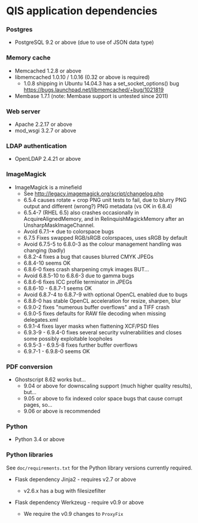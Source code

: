 # QIS application dependencies

### Postgres

* PostgreSQL 9.2 or above (due to use of JSON data type)

### Memory cache

* Memcached 1.2.8 or above
* libmemcached 1.0.10 / 1.0.16 (0.32 or above is required)
    * 1.0.8 shipping in Ubuntu 14.04.3 has a set_socket_options() bug
      https://bugs.launchpad.net/libmemcached/+bug/1021819
* Membase 1.7.1 (note: Membase support is untested since 2011)

### Web server

* Apache 2.2.17 or above
* mod_wsgi 3.2.7 or above

### LDAP authentication

* OpenLDAP 2.4.21 or above

### ImageMagick

* ImageMagick is a minefield
	* See http://legacy.imagemagick.org/script/changelog.php
	* 6.5.4 causes rotate + crop PNG unit tests to fail, due to blurry PNG output
	      and different (wrong?) PNG metadata (vs OK in 6.8.4)
	* 6.5.4-7 (RHEL 6.5) also crashes occasionally in AcquireAlignedMemory,
	      and in RelinquishMagickMemory after an UnsharpMaskImageChannel.
	* Avoid 6.7.1-\* due to colorspace bugs
	* 6.7.5 Fixes swapped RGB/sRGB colorspaces, uses sRGB by default
	* Avoid 6.7.5-5 to 6.8.0-3 as the colour management handling was changing (badly)
	* 6.8.2-4 fixes a bug that causes blurred CMYK JPEGs
	* 6.8.4-10 seems OK
	* 6.8.6-0 fixes crash sharpening cmyk images BUT...
	* Avoid 6.8.5-10 to 6.8.6-3 due to gamma bugs
	* 6.8.6-6 fixes ICC profile terminator in JPEGs
	* 6.8.6-10 - 6.8.7-1 seems OK
	* Avoid 6.8.7-4 to 6.8.7-9 with optional OpenCL enabled due to bugs
	* 6.8.8-0 has stable OpenCL acceleration for resize, sharpen, blur
	* 6.9.0-2 fixes "numerous buffer overflows" and a TIFF crash
	* 6.9.0-5 fixes defaults for RAW file decoding when missing delegates.xml
	* 6.9.1-4 fixes layer masks when flattening XCF/PSD files
	* 6.9.3-9 - 6.9.4-0 fixes several security vulnerabilities and closes
	      some possibly exploitable loopholes
	* 6.9.5-3 - 6.9.5-8 fixes further buffer overflows
	* 6.9.7-1 - 6.9.8-0 seems OK

### PDF conversion

* Ghostscript 8.62 works but...
	* 9.04 or above for downscaling support (much higher quality results), but...
	* 9.05 or above to fix indexed color space bugs that cause corrupt pages, so...
	* 9.06 or above is recommended

### Python

* Python 3.4 or above

### Python libraries

See `doc/requirements.txt` for the Python library versions currently required.

* Flask dependency Jinja2 - requires v2.7 or above
	* v2.6.x has a bug with filesizefilter

* Flask dependency Werkzeug - require v0.9 or above
	* We require the v0.9 changes to `ProxyFix`
